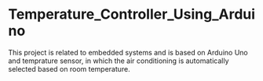 # Temperature_Controller_Using_Arduino
This project is related to embedded systems and is based on Arduino Uno and temprature sensor, in which the air conditioning is automatically selected based on room temperature.
